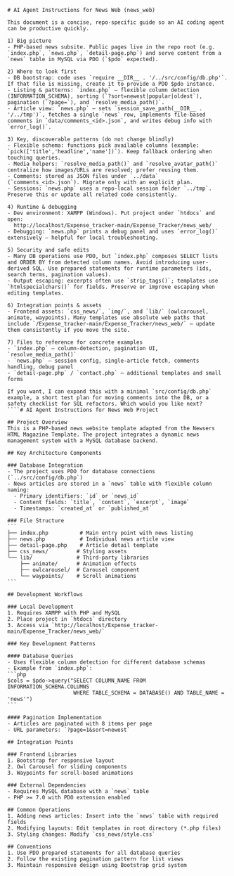 ````instructions
# AI Agent Instructions for News Web (news_web)

This document is a concise, repo-specific guide so an AI coding agent can be productive quickly.

1) Big picture
- PHP-based news subsite. Public pages live in the repo root (e.g. `index.php`, `news.php`, `detail-page.php`) and serve content from a `news` table in MySQL via PDO (`$pdo` expected).

2) Where to look first
- DB bootstrap: code uses `require __DIR__ . '/../src/config/db.php'`. If that file is missing, create it to provide a PDO $pdo instance.
- Listing & patterns: `index.php` — flexible column detection (INFORMATION_SCHEMA), sorting (`?sort=newest|popular|oldest`), pagination (`?page=`), and `resolve_media_path()`.
- Article view: `news.php` — sets `session_save_path(__DIR__ . '/../tmp')`, fetches a single `news` row, implements file-based comments in `data/comments_<id>.json`, and writes debug info with `error_log()`.

3) Key, discoverable patterns (do not change blindly)
- Flexible schema: functions pick available columns (example: `pick(['title','headline','name'])`). Keep fallback ordering when touching queries.
- Media helpers: `resolve_media_path()` and `resolve_avatar_path()` centralize how images/URLs are resolved; prefer reusing them.
- Comments: stored as JSON files under `../data` (`comments_<id>.json`). Migrate only with an explicit plan.
- Sessions: `news.php` uses a repo-local session folder `../tmp`. Preserve this or update all related code consistently.

4) Runtime & debugging
- Dev environment: XAMPP (Windows). Put project under `htdocs` and open:
  http://localhost/Expense_tracker-main/Expense_Tracker/news_web/
- Debugging: `news.php` prints a debug panel and uses `error_log()` extensively — helpful for local troubleshooting.

5) Security and safe edits
- Many DB operations use PDO, but `index.php` composes SELECT lists and ORDER BY from detected column names. Avoid introducing user-derived SQL. Use prepared statements for runtime parameters (ids, search terms, pagination values).
- Output escaping: excerpts often use `strip_tags()`; templates use `htmlspecialchars()` for fields. Preserve or improve escaping when editing templates.

6) Integration points & assets
- Frontend assets: `css_news/`, `img/`, and `lib/` (owlcarousel, animate, waypoints). Many templates use absolute web paths that include `/Expense_tracker-main/Expense_Tracker/news_web/` — update them consistently if you move the site.

7) Files to reference for concrete examples
- `index.php` — column-detection, pagination UI, `resolve_media_path()`
- `news.php` — session config, single-article fetch, comments handling, debug panel
- `detail-page.php` / `contact.php` — additional templates and small forms

If you want, I can expand this with a minimal `src/config/db.php` example, a short test plan for moving comments into the DB, or a safety checklist for SQL refactors. Which would you like next?
````# AI Agent Instructions for News Web Project

## Project Overview
This is a PHP-based news website template adapted from the Newsers HTML Magazine Template. The project integrates a dynamic news management system with a MySQL database backend.

## Key Architecture Components

### Database Integration
- The project uses PDO for database connections (`../src/config/db.php`)
- News articles are stored in a `news` table with flexible column naming:
  - Primary identifiers: `id` or `news_id`
  - Content fields: `title`, `content`, `excerpt`, `image`
  - Timestamps: `created_at` or `published_at`

### File Structure
```
├── index.php          # Main entry point with news listing
├── news.php           # Individual news article view
├── detail-page.php    # Article detail template
├── css_news/         # Styling assets
└── lib/              # Third-party libraries
    ├── animate/      # Animation effects
    ├── owlcarousel/  # Carousel component
    └── waypoints/    # Scroll animations
```

## Development Workflows

### Local Development
1. Requires XAMPP with PHP and MySQL
2. Place project in `htdocs` directory
3. Access via `http://localhost/Expense_tracker-main/Expense_Tracker/news_web/`

### Key Development Patterns

#### Database Queries
- Uses flexible column detection for different database schemas
- Example from `index.php`:
```php
$cols = $pdo->query("SELECT COLUMN_NAME FROM INFORMATION_SCHEMA.COLUMNS 
                     WHERE TABLE_SCHEMA = DATABASE() AND TABLE_NAME = 'news'")
```

#### Pagination Implementation
- Articles are paginated with 8 items per page
- URL parameters: `?page=1&sort=newest`

## Integration Points

### Frontend Libraries
1. Bootstrap for responsive layout
2. Owl Carousel for sliding components
3. Waypoints for scroll-based animations

### External Dependencies
- Requires MySQL database with a `news` table
- PHP >= 7.0 with PDO extension enabled

## Common Operations
1. Adding news articles: Insert into the `news` table with required fields
2. Modifying layouts: Edit templates in root directory (*.php files)
3. Styling changes: Modify `css_news/style.css`

## Conventions
1. Use PDO prepared statements for all database queries
2. Follow the existing pagination pattern for list views
3. Maintain responsive design using Bootstrap grid system